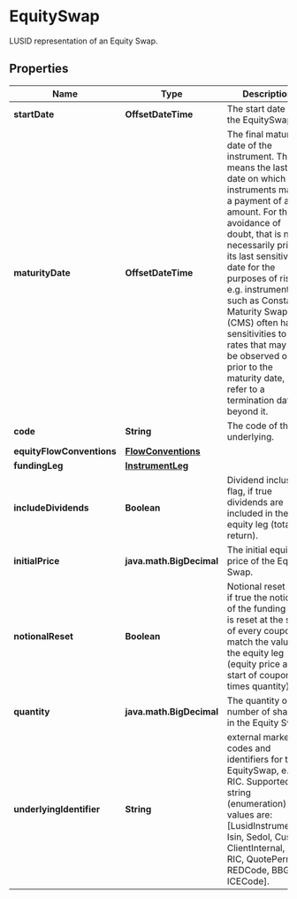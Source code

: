 

# EquitySwap

LUSID representation of an Equity Swap.

## Properties

Name | Type | Description | Notes
------------ | ------------- | ------------- | -------------
**startDate** | **OffsetDateTime** | The start date of the EquitySwap. | 
**maturityDate** | **OffsetDateTime** | The final maturity date of the instrument. This means the last date on which the instruments makes a payment of any amount.  For the avoidance of doubt, that is not necessarily prior to its last sensitivity date for the purposes of risk; e.g. instruments such as  Constant Maturity Swaps (CMS) often have sensitivities to rates that may well be observed or set prior to the maturity date, but refer to a termination date beyond it. | 
**code** | **String** | The code of the underlying. | 
**equityFlowConventions** | [**FlowConventions**](FlowConventions.md) |  | 
**fundingLeg** | [**InstrumentLeg**](InstrumentLeg.md) |  | 
**includeDividends** | **Boolean** | Dividend inclusion flag, if true dividends are included in the equity leg (total return). | 
**initialPrice** | **java.math.BigDecimal** | The initial equity price of the Equity Swap. | 
**notionalReset** | **Boolean** | Notional reset flag, if true the notional of the funding leg is reset at the start of every  coupon to match the value of the equity leg (equity price at start of coupon times quantity). | 
**quantity** | **java.math.BigDecimal** | The quantity or number of shares in the Equity Swap. | 
**underlyingIdentifier** | **String** | external market codes and identifiers for the EquitySwap, e.g. RIC.    Supported string (enumeration) values are: [LusidInstrumentId, Isin, Sedol, Cusip, ClientInternal, Figi, RIC, QuotePermId, REDCode, BBGId, ICECode]. | 



